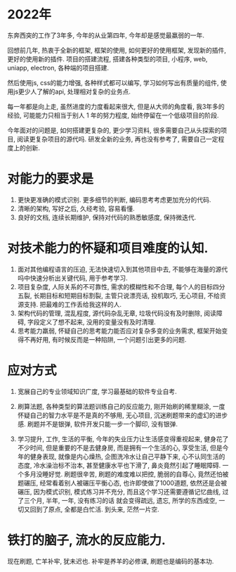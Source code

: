 
# 2022年

东奔西突的工作了3年多, 今年的从业第四年, 今年却是感觉最羸弱的一年.

回想前几年, 热衷于全新的框架, 框架的使用, 如何更好的使用框架, 发现新的插件, 更好的使用新的插件. 项目的搭建流程, 搭建各种类型的项目,
小程序, web, uniapp, electron, 各种端的项目搭建.

然后使用js, css的能力增强, 各种样式都可以编写, 学习如何写出有质量的组件, 使用js更少人了解的api, 处理相对复杂的业务点.

每一年都是向上走, 虽然进度的力度看起来很大, 但是从大师的角度看, 我3年多的经验, 可能能力只相当于别人 1 年的努力程度, 始终停留在一个低级项目的阶段.

今年面对的问题是, 如何搭建更复杂的, 更少学习资料, 很多需要自己从头探索的项目, 阅读更复杂项目的源代吗. 研发全新的业务, 再也没有参考了, 需要自己一定程度上的创新.


# 对能力的要求是

1. 更快更准确的模式识别. 更多细节的判断, 编码思考考虑更加充分的代码.
2. 清晰的架构, 写好之后, 久经考验, 容易看懂.
3. 良好的文档, 连续长期维护, 保持对代码的熟悉敏感度, 保持微迭代.


# 对技术能力的怀疑和项目难度的认知.

1. 面对其他编程语言的压迫, 无法快速切入到其他项目中去, 不能够在海量的源代吗中快速分析出关键代码, 用于参考学习.
2. 项目复杂度, 人际关系的不可靠性, 需求的模糊性和不合理, 每个人的目标四分五裂, 长期目标和短期目标割裂, 主管只说漂亮话, 投机取巧, 无心项目, 不给资源支持. 把最难的工作丢给我这样的人.
3. 架构代码的管理, 混乱程度, 源代码杂乱无章, 垃圾代码没有及时删除, 阅读障碍, 字段定义了想不起来, 没用的变量没有及时清理.
4. 思考能力羸弱, 怀疑自己的思考能力能否应对复杂多变的业务需求, 框架开始变得不再好用, 有时候反而是一种陷阱, 一个问题引出更多的问题.


# 应对方式

1. 宽展自己的专业领域知识广度, 学习最基础的软件专业自考.
   
2. 刷算法题, 各种类型的算法题训练自己的反应能力, 刚开始刷的稀里糊涂, 一度怀疑自己的智力水平是不是真的不够用, 无心项目, 沉迷刷题带来的虚幻的进步感. 刷题并不是银弹, 软件开发只能一步一个脚印, 没有银弹.

3. 学习提升, 工作, 生活的平衡, 今年的失业压力让生活感变得重视起来, 健身花了不少时间, 但是重要的不是去健身房, 而是拥有一个生活的心, 享受生活, 但是今年的健身表现, 就像是内心燥热, 企图洗冷水让自己平静下来, 心不认同生活的态度, 冷水澡治标不治本, 甚至健康水平也下滑了, 鼻炎竟然引起了睡眠障碍. 一个多月没睡好觉. 刷题很辛苦, 刷题的难度难以把控, 脆弱的自尊心, 竟然还怕被题碾压, 经常看着别人被碾压平衡心态, 也许即使做了1000道题, 依然还是会被碾压, 因为模式识别, 模式练习并不充分, 而且这个学习还需要遵循记忆曲线, 过了三个月, 半年, 一年, 没有练习的话 就会变得疏远, 遗忘, 所学的东西成空, 一切又回到了原点, 全都是白忙活. 到头来, 茫然一片空.
   
# 铁打的脑子, 流水的反应能力.

现在刷题, 
亡羊补牢, 犹未迟也. 
补牢是养羊的必修课, 刷题也是编码的基本功. 


